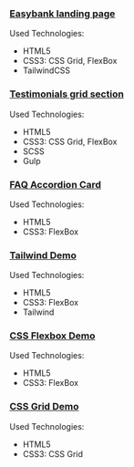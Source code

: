 ### [Easybank landing page](https://artugit.github.io/Front-End-Demo/easybank-landing-page/app/index.html)

Used Technologies:
- HTML5
- CSS3: CSS Grid, FlexBox
- TailwindCSS

### [Testimonials grid section](https://artugit.github.io/Front-End-Demo/testimonials-grid-section-main/app/index.html)

Used Technologies:
- HTML5
- CSS3: CSS Grid, FlexBox
- SCSS
- Gulp

### [FAQ Accordion Card](https://artugit.github.io/Front-End-Demo/faq-accordion-card-main/index.html)
Used Technologies:
- HTML5
- CSS3: FlexBox

### [Tailwind Demo](https://artugit.github.io/Front-End-Demo/tailwind/app/index.html)
Used Technologies:
- HTML5
- CSS3: FlexBox
- Tailwind

### [CSS Flexbox Demo](https://artugit.github.io/Front-End-Demo/flexbox)
Used Technologies:
- HTML5
- CSS3: FlexBox

### [CSS Grid Demo](https://artugit.github.io/Front-End-Demo/css-grid)
Used Technologies:
- HTML5
- CSS3: CSS Grid